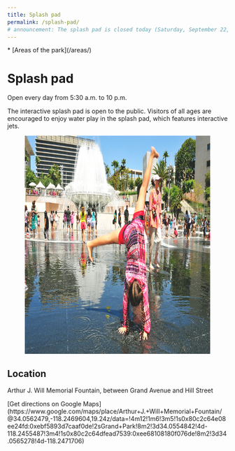 ```yaml
---
title: Splash pad
permalink: /splash-pad/
# announcement: The splash pad is closed today (Saturday, September 22, 2018) for a private event.
---
```


<nav markdown="1">
* [Areas of the park](/areas/)
</nav>

# Splash pad

Open every day from 5:30 a.m. to 10 p.m.

<p style="grid-column-start: 2" markdown="1">
The interactive splash pad is open to the public. Visitors of all ages are encouraged to enjoy water play in the splash pad, which features interactive jets.
</p>

<figure>
  <img src="/uploads/splash-pad.jpg" alt="Splash pad" height="500" />
</figure>

## Location

Arthur J. Will Memorial Fountain, between Grand Avenue and Hill Street

<p class="action" markdown="1">
[Get directions on Google Maps](https://www.google.com/maps/place/Arthur+J.+Will+Memorial+Fountain/@34.0562479,-118.2469604,19.24z/data=!4m12!1m6!3m5!1s0x80c2c64e08ee24fd:0xebf5893d7caaf0de!2sGrand+Park!8m2!3d34.0554842!4d-118.2455487!3m4!1s0x80c2c64dfead7539:0xee68108180f076de!8m2!3d34.0565278!4d-118.2471706)
</p>

